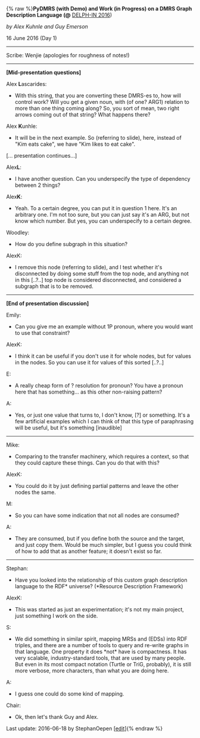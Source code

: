 {% raw %}**PyDMRS (with Demo) and Work (in Progress) on a DMRS Graph Description
Language (@** [DELPH-IN 2016](https://delph-in.github.io/docs/summits/StanfordSchedule))

*by Alex Kuhnle and Guy Emerson*

16 June 2016 (Day 1)

* * *

Scribe: Wenjie (apologies for roughness of notes!)

* * *

**\[Mid-presentation questions\]**

Alex **L**ascarides:

- With this string, that you are converting these DMRS-es to, how will
control work? Will you get a given noun, with (of one? ARG1)
relation to more than one thing coming along? So, you sort of mean,
two right arrows coming out of that string? What happens there?

Alex **K**unhle:

- It will be in the next example. So (referring to slide), here,
instead of "Kim eats cake", we have "Kim likes to eat cake".

\[... presentation continues...\]

Alex**L**:

- I have another question. Can you underspecify the type of dependency
between 2 things?

Alex**K**:

- Yeah. To a certain degree, you can put it in question 1 here. It's
an arbitrary one. I'm not too sure, but you can just say it's an
ARG, but not know which number. But yes, you can underspecify to a
certain degree.

Woodley:

- How do you define subgraph in this situation?

AlexK:

- I remove this node (referring to slide), and I test whether it's
disconnected by doing some stuff from the top node, and anything not
in this \[..?..\] top node is considered disconnected, and
considered a subgraph that is to be removed.

* * *

**\[End of presentation discussion\]**

Emily:

- Can you give me an example without 1P pronoun, where you would want
to use that constraint?

AlexK:

- I think it can be useful if you don't use it for whole nodes, but
for values in the nodes. So you can use it for values of this sorted
\[..?..\]

E:

- A really cheap form of ? resolution for pronoun? You have a pronoun
here that has something... as this other non-raising pattern?

A:

- Yes, or just one value that turns to, I don't know, \[?\] or
something. It's a few artificial examples which I can think of that
this type of paraphrasing will be useful, but it's something
\[inaudible\]

* * *

Mike:

- Comparing to the transfer machinery, which requires a context, so
that they could capture these things. Can you do that with this?

AlexK:

- You could do it by just defining partial patterns and leave the
other nodes the same.

M:

- So you can have some indication that not all nodes are consumed?

A:

- They are consumed, but if you define both the source and the target,
and just copy them. Would be much simpler, but I guess you could
think of how to add that as another feature; it doesn't exist so
far.

* * *

Stephan:

- Have you looked into the relationship of this custom graph
description language to the RDF\* universe? (\*Resource Description
Framework)

AlexK:

- This was started as just an experimentation; it's not my main
project, just something I work on the side.

S:

- We did something in similar spirit, mapping MRSs and (EDSs) into RDF
triples, and there are a number of tools to query and re-write
graphs in that language. One property it does \*not\* have is
compactness. It has very scalable, industry-standard tools, that are
used by many people. But even in its most compact notation (Turtle
or TriG, probably), it is still more verbose, more characters, than
what you are doing here.

A:

- I guess one could do some kind of mapping.

Chair:

- Ok, then let's thank Guy and Alex.

Last update: 2016-06-18 by StephanOepen [[edit](https://github.com/delph-in/docs/wiki/StanfordDMRSGraphDescriptionLanguage/_edit)]{% endraw %}